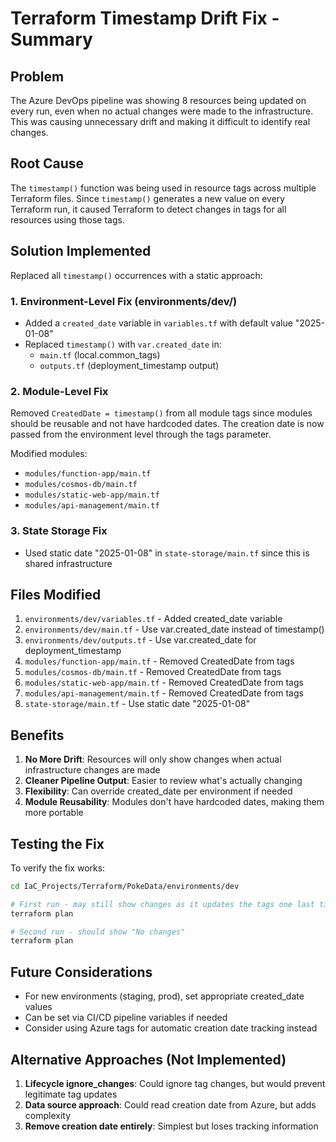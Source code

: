 # Terraform Timestamp Drift Fix - Summary

## Problem
The Azure DevOps pipeline was showing 8 resources being updated on every run, even when no actual changes were made to the infrastructure. This was causing unnecessary drift and making it difficult to identify real changes.

## Root Cause
The `timestamp()` function was being used in resource tags across multiple Terraform files. Since `timestamp()` generates a new value on every Terraform run, it caused Terraform to detect changes in tags for all resources using those tags.

## Solution Implemented
Replaced all `timestamp()` occurrences with a static approach:

### 1. Environment-Level Fix (environments/dev/)
- Added a `created_date` variable in `variables.tf` with default value "2025-01-08"
- Replaced `timestamp()` with `var.created_date` in:
  - `main.tf` (local.common_tags)
  - `outputs.tf` (deployment_timestamp output)

### 2. Module-Level Fix
Removed `CreatedDate = timestamp()` from all module tags since modules should be reusable and not have hardcoded dates. The creation date is now passed from the environment level through the tags parameter.

Modified modules:
- `modules/function-app/main.tf`
- `modules/cosmos-db/main.tf`
- `modules/static-web-app/main.tf`
- `modules/api-management/main.tf`

### 3. State Storage Fix
- Used static date "2025-01-08" in `state-storage/main.tf` since this is shared infrastructure

## Files Modified
1. `environments/dev/variables.tf` - Added created_date variable
2. `environments/dev/main.tf` - Use var.created_date instead of timestamp()
3. `environments/dev/outputs.tf` - Use var.created_date for deployment_timestamp
4. `modules/function-app/main.tf` - Removed CreatedDate from tags
5. `modules/cosmos-db/main.tf` - Removed CreatedDate from tags
6. `modules/static-web-app/main.tf` - Removed CreatedDate from tags
7. `modules/api-management/main.tf` - Removed CreatedDate from tags
8. `state-storage/main.tf` - Use static date "2025-01-08"

## Benefits
1. **No More Drift**: Resources will only show changes when actual infrastructure changes are made
2. **Cleaner Pipeline Output**: Easier to review what's actually changing
3. **Flexibility**: Can override created_date per environment if needed
4. **Module Reusability**: Modules don't have hardcoded dates, making them more portable

## Testing the Fix
To verify the fix works:

```bash
cd IaC_Projects/Terraform/PokeData/environments/dev

# First run - may still show changes as it updates the tags one last time
terraform plan

# Second run - should show "No changes"
terraform plan
```

## Future Considerations
- For new environments (staging, prod), set appropriate created_date values
- Can be set via CI/CD pipeline variables if needed
- Consider using Azure tags for automatic creation date tracking instead

## Alternative Approaches (Not Implemented)
1. **Lifecycle ignore_changes**: Could ignore tag changes, but would prevent legitimate tag updates
2. **Data source approach**: Could read creation date from Azure, but adds complexity
3. **Remove creation date entirely**: Simplest but loses tracking information
